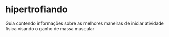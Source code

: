 # hipertrofiando
Guia contendo informações sobre as melhores maneiras de iniciar atividade física visando o ganho de massa muscular
